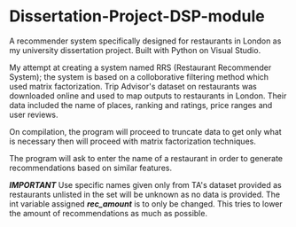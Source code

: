 # Dissertation-Project-DSP-module
A recommender system specifically designed for restaurants in London as my university dissertation project.
Built with Python on Visual Studio.

My attempt at creating a system named RRS (Restaurant Recommender System); the system is based on a colloborative filtering method which used matrix factorization.
Trip Advisor's dataset on restaurants was downloaded online and used to map outputs to restaurants in London. Their data included the name of places, ranking and ratings, price ranges and user reviews.

On compilation, the program will proceed to truncate data to get only what is necessary then will proceed with matrix factorization techniques.

The program will ask to enter the name of a restaurant in order to generate recommendations based on similar features.

***IMPORTANT***
Use specific names given only from TA's dataset provided as restaurants unlisted in the set will be unknown as no data is provided.
The int variable assigned ***rec_amount*** is to only be changed. This tries to lower the amount of recommendations as much as possible.
